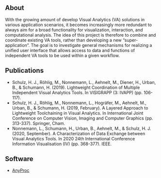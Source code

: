 ## About

With the growing amount of develop Visual Analytics (VA) solutions in various application scenarios, it becomes increasingly more redundant to always aim for a broad functionality for visualization, interaction, and computational analysis. The idea of this project is therefore to combine and coordinate existing VA tools, rather than developing a new “super-application”. The goal is to investigate general mechanisms for realizing a unified user interface that allows access to data and functions of independent VA tools to be used within a given workflow. 

## Publications

- Schulz, H. J., Röhlig, M., Nonnemann, L., Aehnelt, M., Diener, H., Urban, B., & Schumann, H. (2019). Lightweight Coordination of Multiple Independent Visual Analytics Tools. In VISIGRAPP (3: IVAPP) (pp. 106-117).
- Schulz, H. J., Röhlig, M., Nonnemann, L., Hogräfer, M., Aehnelt, M., Urban, B., & Schumann, H. (2019, February). A Layered Approach to Lightweight Toolchaining in Visual Analytics. In International Joint Conference on Computer Vision, Imaging and Computer Graphics (pp. 313-337). Springer, Cham.
- Nonnemann, L., Schumann, H., Urban, B., Aehnelt, M., & Schulz, H. J. (2020, September). A Characterization of Data Exchange between Visual Analytics Tools. In 2020 24th International Conference Information Visualisation (IV) (pp. 368-377). IEEE.

## Software

- [AnyProc](https://nonnemann.github.io/anyproc_public/)
